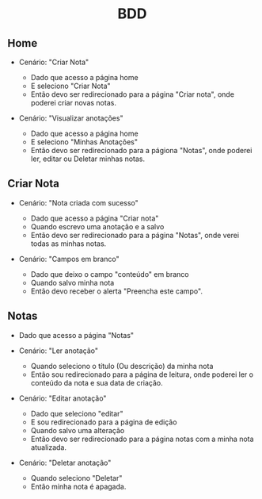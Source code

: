 <h1 align=center>BDD</h1>

<h2>Home</h2>

- Cenário: "Criar Nota"
    - Dado que acesso a página home
    - E seleciono "Criar Nota"
    - Então devo ser redirecionado para a página "Criar nota", onde poderei criar novas notas.


- Cenário: "Visualizar anotações"
    - Dado que acesso a página home
    - E seleciono "Minhas Anotações"
    - Então devo ser redirecionado para a págiona "Notas", onde poderei ler, editar ou Deletar minhas notas.

<h2>Criar Nota</h2>

- Cenário: "Nota criada com sucesso"
    - Dado que acesso a página "Criar nota"
    - Quando escrevo uma anotação e a salvo
    - Então devo ser redirecionado para a página "Notas", onde verei todas as minhas notas.

- Cenário: "Campos em branco"
    - Dado que deixo o campo "conteúdo" em branco
    - Quando salvo minha nota
    - Então devo receber o alerta "Preencha este campo".

<h2>Notas</h2>

- Dado que acesso a página "Notas"

- Cenário: "Ler anotação"
    - Quando seleciono o título (Ou descrição) da minha nota
    - Então sou redirecionado para a página de leitura, onde poderei ler o conteúdo da nota e sua data de criação.

- Cenário: "Editar anotação"
    - Dado que seleciono "editar"
    - E sou redirecionado para a página de edição
    - Quando salvo uma alteração
    - Então devo ser redirecionado para a página notas com a minha nota atualizada.

- Cenário: "Deletar anotação"
    - Quando seleciono "Deletar"
    - Então minha nota é apagada.

